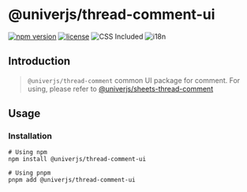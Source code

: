 # @univerjs/thread-comment-ui

[![npm version](https://img.shields.io/npm/v/@univerjs/thread-comment-ui)](https://npmjs.org/packages/@univerjs/thread-comment-ui)
[![license](https://img.shields.io/npm/l/@univerjs/thread-comment-ui)](https://img.shields.io/npm/l/@univerjs/thread-comment-ui)
![CSS Included](https://img.shields.io/badge/CSS_Included-blue?logo=CSS3)
![i18n](https://img.shields.io/badge/zh--CN%20%7C%20en--US-cornflowerblue?label=i18n)

## Introduction

> `@univerjs/thread-comment` common UI package for comment. For using, please refer to [@univerjs/sheets-thread-comment](../sheets-thread-comment/README.md)

## Usage

### Installation

```shell
# Using npm
npm install @univerjs/thread-comment-ui

# Using pnpm
pnpm add @univerjs/thread-comment-ui
```
